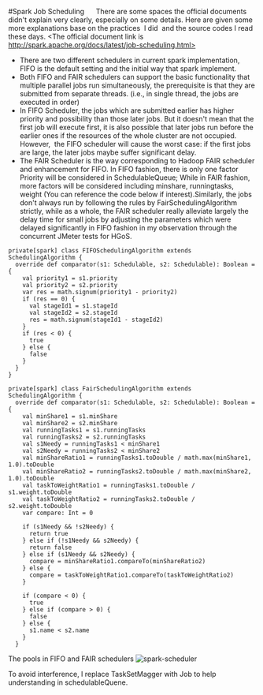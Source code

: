 #Spark Job Scheduling     There are some spaces the official documents didn't explain very clearly, especially on some details. Here are given some more explanations base on the practices  I did  and the source codes I read these days.<The official document link is http://spark.apache.org/docs/latest/job-scheduling.html>  
* There are two different schedulers in current spark implementation, FIFO is the default setting and the initial way that spark implement.  * Both FIFO and FAIR schedulers can support the basic functionality that multiple parallel jobs run simultaneously, the prerequisite is that they are submitted from separate threads. (i.e., in single thread, the jobs are executed in order)    * In FIFO Scheduler, the jobs which are submitted earlier has higher priority and possibility than those later jobs. But it doesn't mean that the first job will execute first, it is also possible that later jobs run before the earlier ones if the resources of the whole cluster are not occupied. However,  the FIFO scheduler will cause the worst case: if the first jobs are large, the later jobs maybe suffer significant delay.    * The FAIR Scheduler is the way corresponding to Hadoop FAIR scheduler and enhancement for FIFO. In FIFO fashion, there is only one factor Priority will be considered in SchedulableQueue; While in FAIR fashion, more factors will be considered including minshare, runningtasks, weight (You can reference the code below if interest).Similarly, the jobs don't always run by following the rules by FairSchedulingAlgorithm strictly, while as a whole, the FAIR scheduler really alleviate largely the delay time for small jobs by adjusting the parameters which were delayed significantly in FIFO fashion in my observation through the concurrent JMeter tests for HGoS.   
 
```
private[spark] class FIFOSchedulingAlgorithm extends SchedulingAlgorithm {  override def comparator(s1: Schedulable, s2: Schedulable): Boolean = {    val priority1 = s1.priority    val priority2 = s2.priority    var res = math.signum(priority1 - priority2)    if (res == 0) {      val stageId1 = s1.stageId      val stageId2 = s2.stageId      res = math.signum(stageId1 - stageId2)    }    if (res < 0) {      true    } else {      false    }  }}```

```
private[spark] class FairSchedulingAlgorithm extends SchedulingAlgorithm {  override def comparator(s1: Schedulable, s2: Schedulable): Boolean = {    val minShare1 = s1.minShare    val minShare2 = s2.minShare    val runningTasks1 = s1.runningTasks    val runningTasks2 = s2.runningTasks    val s1Needy = runningTasks1 < minShare1    val s2Needy = runningTasks2 < minShare2    val minShareRatio1 = runningTasks1.toDouble / math.max(minShare1, 1.0).toDouble    val minShareRatio2 = runningTasks2.toDouble / math.max(minShare2, 1.0).toDouble    val taskToWeightRatio1 = runningTasks1.toDouble / s1.weight.toDouble    val taskToWeightRatio2 = runningTasks2.toDouble / s2.weight.toDouble    var compare: Int = 0    if (s1Needy && !s2Needy) {      return true    } else if (!s1Needy && s2Needy) {      return false    } else if (s1Needy && s2Needy) {      compare = minShareRatio1.compareTo(minShareRatio2)    } else {      compare = taskToWeightRatio1.compareTo(taskToWeightRatio2)    }    if (compare < 0) {      true    } else if (compare > 0) {      false    } else {      s1.name < s2.name    }  }```The pools in FIFO and FAIR schedulers
![spark-scheduler](/Users/canhuamei/Desktop/screamshot/Picture1.png)

To avoid interference, I replace TaskSetMagger with Job to help understanding in schedulableQuene.